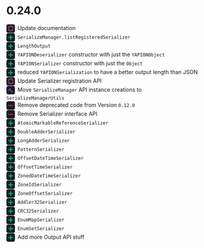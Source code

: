 # 0.24.0

<div style="margin-bottom: 1px">
<img src="../../icons/update.png" width="22px" style="vertical-align: middle; margin-right: 3px"> Update documentation
</div>
<div style="margin-bottom: 1px">
<img src="../../icons/add.png" width="22px" style="vertical-align: middle; margin-right: 3px"> <code>SerializeManager.listRegisteredSerializer</code>
</div>
<div style="margin-bottom: 1px">
<img src="../../icons/add.png" width="22px" style="vertical-align: middle; margin-right: 3px"> <code>LengthOutput</code>
</div>
<div style="margin-bottom: 1px">
<img src="../../icons/add.png" width="22px" style="vertical-align: middle; margin-right: 3px"> <code>YAPIONDeserializer</code> constructor with just the <code>YAPIONObject</code>
</div>
<div style="margin-bottom: 1px">
<img src="../../icons/add.png" width="22px" style="vertical-align: middle; margin-right: 3px"> <code>YAPIONSerializer</code> constructor with just the <code>Object</code>
</div>
<div style="margin-bottom: 1px">
<img src="../../icons/add.png" width="22px" style="vertical-align: middle; margin-right: 3px"> reduced <code>YAPIONSerialization</code> to have a better output length than JSON
</div>
<div style="margin-bottom: 1px">
<img src="../../icons/update.png" width="22px" style="vertical-align: middle; margin-right: 3px"> Update Serializer registration API
</div>
<div style="margin-bottom: 1px">
<img src="../../icons/rework.png" width="22px" style="vertical-align: middle; margin-right: 3px"> Move <code>SerializeManager</code> API instance creations to <code>SerializeManagerUtils</code>
</div>
<div style="margin-bottom: 1px">
<img src="../../icons/remove.png" width="22px" style="vertical-align: middle; margin-right: 3px"> Remove deprecated code from Version <code>0.12.0</code>
</div>
<div style="margin-bottom: 1px">
<img src="../../icons/remove.png" width="22px" style="vertical-align: middle; margin-right: 3px"> Remove Serializer interface API
</div>
<div style="margin-bottom: 1px">
<img src="../../icons/add.png" width="22px" style="vertical-align: middle; margin-right: 3px"> <code>AtomicMarkableReferenceSerializer</code>
</div>
<div style="margin-bottom: 1px">
<img src="../../icons/add.png" width="22px" style="vertical-align: middle; margin-right: 3px"> <code>DoubleAdderSerializer</code>
</div>
<div style="margin-bottom: 1px">
<img src="../../icons/add.png" width="22px" style="vertical-align: middle; margin-right: 3px"> <code>LongAdderSerializer</code>
</div>
<div style="margin-bottom: 1px">
<img src="../../icons/add.png" width="22px" style="vertical-align: middle; margin-right: 3px"> <code>PatternSerializer</code>
</div>
<div style="margin-bottom: 1px">
<img src="../../icons/add.png" width="22px" style="vertical-align: middle; margin-right: 3px"> <code>OffsetDateTimeSerializer</code>
</div>
<div style="margin-bottom: 1px">
<img src="../../icons/add.png" width="22px" style="vertical-align: middle; margin-right: 3px"> <code>OffsetTimeSerializer</code>
</div>
<div style="margin-bottom: 1px">
<img src="../../icons/add.png" width="22px" style="vertical-align: middle; margin-right: 3px"> <code>ZonedDateTimeSerializer</code>
</div>
<div style="margin-bottom: 1px">
<img src="../../icons/add.png" width="22px" style="vertical-align: middle; margin-right: 3px"> <code>ZoneIdSerializer</code>
</div>
<div style="margin-bottom: 1px">
<img src="../../icons/add.png" width="22px" style="vertical-align: middle; margin-right: 3px"> <code>ZoneOffsetSerializer</code>
</div>
<div style="margin-bottom: 1px">
<img src="../../icons/add.png" width="22px" style="vertical-align: middle; margin-right: 3px"> <code>Addler32Serializer</code>
</div>
<div style="margin-bottom: 1px">
<img src="../../icons/add.png" width="22px" style="vertical-align: middle; margin-right: 3px"> <code>CRC32Serializer</code>
</div>
<div style="margin-bottom: 1px">
<img src="../../icons/add.png" width="22px" style="vertical-align: middle; margin-right: 3px"> <code>EnumMapSerializer</code>
</div>
<div style="margin-bottom: 1px">
<img src="../../icons/add.png" width="22px" style="vertical-align: middle; margin-right: 3px"> <code>EnumSetSerializer</code>
</div>
<div style="margin-bottom: 1px">
<img src="../../icons/add.png" width="22px" style="vertical-align: middle; margin-right: 3px"> Add more Output API stuff
</div>
